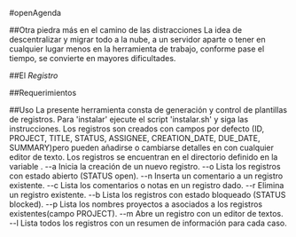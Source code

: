 #openAgenda

##Otra piedra más en el camino de las distracciones
La idea de descentralizar y migrar todo a la nube, a un servidor aparte o tener en cualquier lugar menos en la herramienta de trabajo, conforme pase el tiempo, se convierte en mayores dificultades.

##El _Registro_

##Requerimientos

##Uso
La presente herramienta consta de generación y control de plantillas de registros. Para 'instalar' ejecute el script 'instalar.sh' y
siga las instrucciones. Los registros son creados con campos por defecto (ID, PROJECT, TITLE, STATUS, ASSIGNEE, CREATION_DATE, DUE_DATE, SUMMARY)pero
pueden añadirse o cambiarse detalles en con cualquier editor de texto. Los registros se encuentran en el directorio definido en la variable <PFILES>.
-\-a Inicia la creación de un nuevo registro.
-\-o Lista los registros con estado abierto (STATUS open).
-\-n Inserta un comentario a un registro existente.
-\-c Lista los comentarios o notas en un registro dado.
-\-r Elimina un registro existente.
-\-b Lista los registros con estado bloqueado (STATUS blocked).
-\-p Lista los nombres proyectos a asociados a los registros existentes(campo PROJECT).
-\-m Abre un registro con un editor de textos.
-\-l Lista todos los registros con un resumen de información para cada caso.
